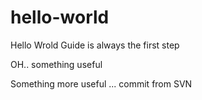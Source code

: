 # hello-world
Hello Wrold Guide is always the first step

OH.. something useful

Something more useful ... commit from SVN